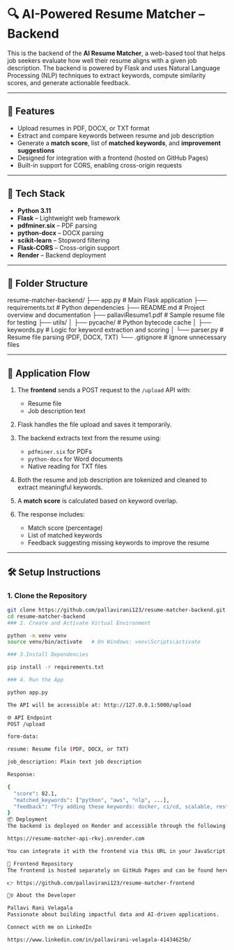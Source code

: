 # 🔍 AI-Powered Resume Matcher – Backend

This is the backend of the **AI Resume Matcher**, a web-based tool that helps job seekers evaluate how well their resume aligns with a given job description. The backend is powered by Flask and uses Natural Language Processing (NLP) techniques to extract keywords, compute similarity scores, and generate actionable feedback.

---

## 🚀 Features

- Upload resumes in PDF, DOCX, or TXT format
- Extract and compare keywords between resume and job description
- Generate a **match score**, list of **matched keywords**, and **improvement suggestions**
- Designed for integration with a frontend (hosted on GitHub Pages)
- Built-in support for CORS, enabling cross-origin requests

---

## 🧠 Tech Stack

- **Python 3.11**
- **Flask** – Lightweight web framework
- **pdfminer.six** – PDF parsing
- **python-docx** – DOCX parsing
- **scikit-learn** – Stopword filtering
- **Flask-CORS** – Cross-origin support
- **Render** – Backend deployment

---

## 📁 Folder Structure
resume-matcher-backend/
├── app.py # Main Flask application
├── requirements.txt # Python dependencies
├── README.md # Project overview and documentation
├── pallaviResume1.pdf # Sample resume file for testing
├── utils/
│ ├── pycache/ # Python bytecode cache
│ ├── keywords.py # Logic for keyword extraction and scoring
│ └── parser.py # Resume file parsing (PDF, DOCX, TXT)
└── .gitignore # Ignore unnecessary files


---

## 🔄 Application Flow

1. The **frontend** sends a POST request to the `/upload` API with:
   - Resume file
   - Job description text

2. Flask handles the file upload and saves it temporarily.

3. The backend extracts text from the resume using:
   - `pdfminer.six` for PDFs
   - `python-docx` for Word documents
   - Native reading for TXT files

4. Both the resume and job description are tokenized and cleaned to extract meaningful keywords.

5. A **match score** is calculated based on keyword overlap.

6. The response includes:
   - Match score (percentage)
   - List of matched keywords
   - Feedback suggesting missing keywords to improve the resume

---

## 🛠️ Setup Instructions

### 1. Clone the Repository

```bash
git clone https://github.com/pallavirani123/resume-matcher-backend.git
cd resume-matcher-backend
### 2. Create and Activate Virtual Environment

python -m venv venv
source venv/bin/activate   # On Windows: venv\Scripts\activate

### 3.Install Dependencies

pip install -r requirements.txt

### 4. Run the App

python app.py

The API will be accessible at: http://127.0.0.1:5000/upload

🌐 API Endpoint
POST /upload

form-data:

resume: Resume file (PDF, DOCX, or TXT)

job_description: Plain text job description

Response:

{
  "score": 82.1,
  "matched_keywords": ["python", "aws", "nlp", ...],
  "feedback": "Try adding these keywords: docker, ci/cd, scalable, restful"
}
📦 Deployment
The backend is deployed on Render and accessible through the following API base URL:

https://resume-matcher-api-rkvj.onrender.com

You can integrate it with the frontend via this URL in your JavaScript.

📌 Frontend Repository
The frontend is hosted separately on GitHub Pages and can be found here:

👉 https://github.com/pallavirani123/resume-matcher-frontend

🙋‍♀️ About the Developer

Pallavi Rani Velagala
Passionate about building impactful data and AI-driven applications.

Connect with me on LinkedIn

https://www.linkedin.com/in/pallavirani-velagala-41434625b/
